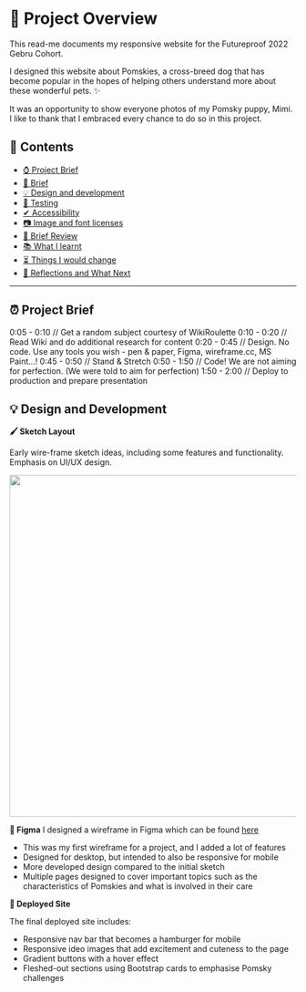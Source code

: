 # 🦊 Project Overview
 This read-me documents my responsive website for the Futureproof 2022 Gebru Cohort. 

 I designed this website about Pomskies, a cross-breed dog that has become popular in the hopes of helping others understand more about these wonderful pets. ✨

 It was an opportunity to show everyone photos of my Pomsky puppy, Mimi. I like to thank that I embraced every chance to do so in this project.

 ## 📔 Contents
 - [⌚ Project Brief](#-project-timeline)
 - [📃 Brief](#-brief)
 - [💡 Design  and development](#-design-and-development)
 - [🦺 Testing](#-testing)
 - [✔ Accessibility](#-accessibility)
 - [📷 Image and font licenses](#-image-and-font-licenses)
 - [🔎 Brief Review](#-brief-review)
 - [📚 What I learnt](#-what-i-learnt)
 - [⏳ Things I would change](#-things-i-would-change)
 - [🚙 Reflections and What Next](#-reflections-and-what-next)

 ---

## ⏰ Project Brief
0:05 - 0:10 // Get a random subject courtesy of WikiRoulette
0:10 - 0:20 // Read Wiki and do additional research for content
0:20 - 0:45 // Design. No code. Use any tools you wish - pen & paper, Figma, wireframe.cc, MS Paint...!
0:45 - 0:50 // Stand & Stretch
0:50 - 1:50 // Code! We are not aiming for perfection. (We were told to aim for perfection)
1:50 - 2:00 // Deploy to production and prepare presentation

## 💡 Design and Development

**🖌 Sketch Layout**

Early wire-frame sketch ideas, including some features and functionality. Emphasis on UI/UX design.

<img src="images/sketch.jpg" width="600px">

**🎨 Figma**
I designed a wireframe in Figma which can be found [here](https://www.figma.com/file/v39g8BoMKcmQ2fb5jAy84d/Pomsky?node-id=0%3A1)
- This was my first wireframe for a project, and I added a lot of features
- Designed for desktop, but intended to also be responsive for mobile
- More developed design compared to the initial sketch
- Multiple pages designed to cover important topics such as the characteristics of Pomskies and what is involved in their care

**🎉 Deployed Site**

The final deployed site includes:
- Responsive nav bar that becomes a hamburger for mobile
- Responsive ideo images that add excitement and cuteness to the page
- Gradient buttons with a hover effect
- Fleshed-out sections using Bootstrap cards to emphasise Pomsky challenges




